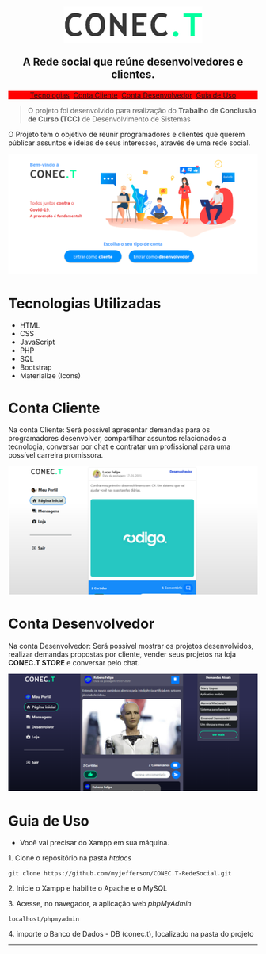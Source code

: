 <link rel="stylesheet" href="https://cdn.jsdelivr.net/gh/devicons/devicon@v2.9.0/devicon.min.css">
<h2 align="center">
   <img src="icones/logo-black.png" width="280px">
   <p>A Rede social que reúne desenvolvedores e clientes.</p>
</h2>


<div width="100%" style="background: red">
<p align="center"><a href="#techs">Tecnologias</a>&nbsp&nbsp<a href="#client">Conta Cliente</a>&nbsp&nbsp<a href="#dev">Conta Desenvolvedor</a>&nbsp&nbsp<!--<a href="#store"> CONEC.T Store &nbsp</a>--><a href="#guiauso">Guia de Uso</a></p>
</div>


> O projeto foi desenvolvido para realização do <b>Trabalho de Conclusão de Curso (TCC)</b> de Desenvolvimento de Sistemas

<p>O Projeto tem o objetivo de reunir programadores e clientes que querem públicar assuntos e ideias de seus interesses, através de uma rede social.</p>

<img src="icones/presentation/change_account.png">


<h1 id="techs">Tecnologias Utilizadas</h1>
<ul>
   <li>HTML</li>
   <li>CSS</li>
   <li>JavaScript</li>
   <li>PHP</li>
   <li>SQL</li>
   <li>Bootstrap</li>
   <li>Materialize (Icons)</li>
</ul>

<h1 id="client">Conta Cliente</h1>
<p>Na conta Cliente: Será possível apresentar demandas para os programadores desenvolver, compartilhar assuntos relacionados a tecnologia, conversar por chat e contratar um profissional para uma possível carreira promissora.</p>
<img src="icones/presentation/home_client.png">

<h1 id="dev">Conta Desenvolvedor</h1>
<p>Na conta Desenvolvedor: Será possível mostrar os projetos desenvolvidos, realizar demandas propostas por cliente, vender seus projetos na loja <b>CONEC.T STORE</b> e conversar pelo chat. </p>
<img src="icones/presentation/home_dev.png">

<!--<h1 id="store">CONEC.T Store</h1>-->


<h1 id="guiauso">Guia de Uso</h1>
<ul>
   <li>Você vai precisar do Xampp em sua máquina.</li>
</ul>

<p>1. Clone o repositório na pasta <i>htdocs</i></p>

```
git clone https://github.com/myjefferson/CONEC.T-RedeSocial.git
```

<p>2. Inicie o Xampp e habilite o Apache e o MySQL</p>
<p>3. Acesse, no navegador, a aplicação web <i>phpMyAdmin</i></p>

```
localhost/phpmyadmin
```

<p>4. importe o Banco de Dados - DB (conec.t), localizado na pasta do projeto</p>

<hr/>